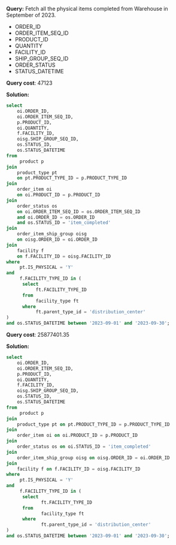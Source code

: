 **Query:** Fetch all the physical items completed from Warehouse in September of 2023.
- ORDER_ID
- ORDER_ITEM_SEQ_ID
- PRODUCT_ID
- QUANTITY
- FACILITY_ID
- SHIP_GROUP_SEQ_ID
- ORDER_STATUS
- STATUS_DATETIME

**Query cost**: 47123

**Solution:** 
```sql
select 
    oi.ORDER_ID, 
    oi.ORDER_ITEM_SEQ_ID,
    p.PRODUCT_ID,
    oi.QUANTITY,
    f.FACILITY_ID,
    oisg.SHIP_GROUP_SEQ_ID,
    os.STATUS_ID,
    os.STATUS_DATETIME
from
     product p
join 
    product_type pt 
    on pt.PRODUCT_TYPE_ID = p.PRODUCT_TYPE_ID
join 
    order_item oi 
    on oi.PRODUCT_ID = p.PRODUCT_ID
join 
    order_status os 
    on oi.ORDER_ITEM_SEQ_ID = os.ORDER_ITEM_SEQ_ID 
    and oi.ORDER_ID = os.ORDER_ID 
    and os.STATUS_ID = 'item_completed'
join 
    order_item_ship_group oisg 
    on oisg.ORDER_ID = oi.ORDER_ID
join 
    facility f 
    on f.FACILITY_ID = oisg.FACILITY_ID
where 
     pt.IS_PHYSICAL = 'Y'
and 
     f.FACILITY_TYPE_ID in (
      select 
           ft.FACILITY_TYPE_ID
      from 
           facility_type ft 
      where 
      	   ft.parent_type_id = 'distribution_center'
)
and os.STATUS_DATETIME between '2023-09-01' and '2023-09-30';
```
**Query cost**: 25877401.35

**Solution:** 
```sql
select 
    oi.ORDER_ID, 
    oi.ORDER_ITEM_SEQ_ID,
    p.PRODUCT_ID,
    oi.QUANTITY,
    f.FACILITY_ID,
    oisg.SHIP_GROUP_SEQ_ID,
    os.STATUS_ID,
    os.STATUS_DATETIME
from
     product p
join 
    product_type pt on pt.PRODUCT_TYPE_ID = p.PRODUCT_TYPE_ID
join 
    order_item oi on oi.PRODUCT_ID = p.PRODUCT_ID
join 
    order_status os on oi.STATUS_ID = 'item_completed'
join 
    order_item_ship_group oisg on oisg.ORDER_ID = oi.ORDER_ID
join 
    facility f on f.FACILITY_ID = oisg.FACILITY_ID
where 
     pt.IS_PHYSICAL = 'Y'
and 
     f.FACILITY_TYPE_ID in (
      select 
             ft.FACILITY_TYPE_ID
      from 
             facility_type ft 
      where 
      		 ft.parent_type_id = 'distribution_center'
)
and os.STATUS_DATETIME between '2023-09-01' and '2023-09-30';
